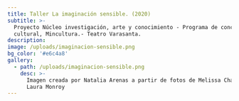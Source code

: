 ```yaml
---
title: Taller La imaginación sensible. (2020)
subtitle: >-
  Proyecto Núcleo investigación, arte y conocimiento - Programa de concertación
  cultural, Mincultura.- Teatro Varasanta. 
description:
image: /uploads/imaginacion-sensible.png
bg_color: '#e6c4a8'
gallery:
  - path: /uploads/imaginacion-sensible.png
    desc: >-
      Imagen creada por Natalia Arenas a partir de fotos de Melissa Chaves y
      Laura Monroy
---
```

